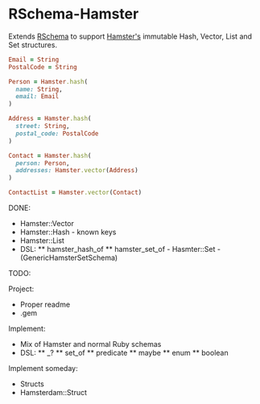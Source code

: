 # RSchema-Hamster

Extends [RSchema][RSCHEMA-DOC] to support [Hamster's][HAMSTER-DOC] immutable Hash, Vector, List and Set structures.

```ruby
Email = String
PostalCode = String

Person = Hamster.hash(
  name: String,
  email: Email
)

Address = Hamster.hash(
  street: String,
  postal_code: PostalCode
)

Contact = Hamster.hash(
  person: Person,
  addresses: Hamster.vector(Address)
)

ContactList = Hamster.vector(Contact)
```

DONE:

* Hamster::Vector
* Hamster::Hash - known keys
* Hamster::List 
* DSL:
** hamster_hash_of
** hamster_set_of - Hasmter::Set -(GenericHamsterSetSchema)

TODO:

Project:
* Proper readme
* .gem

Implement: 

* Mix of Hamster and normal Ruby schemas
* DSL:
** _?
** set_of
** predicate
** maybe
** enum
** boolean

Implement someday:

* Structs
* Hamsterdam::Struct

[HAMSTER-DOC]: https://github.com/hamstergem/hamster 
[RSCHEMA-DOC]: https://github.com/tomdalling/rschema
